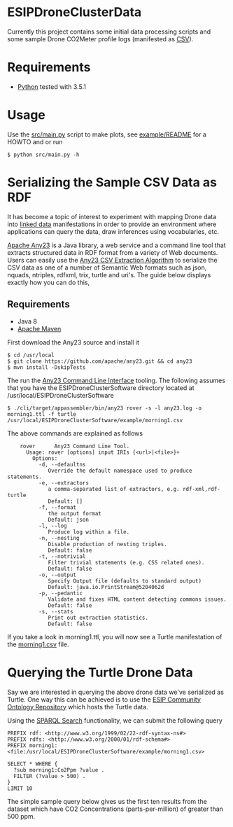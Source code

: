 # ESIPDroneClusterData

Currently this project contains some initial data processing scripts and some sample Drone 
CO2Meter profile logs (manifested as [CSV](https://en.wikipedia.org/wiki/Comma-separated_values)).

# Requirements

 * [Python](https://www.python.org/) tested with 3.5.1

# Usage 
Use the [src/main.py](https://github.com/ESIPFed/ESIPDroneClusterSoftware/blob/master/src/main.py) 
script to make plots, see 
[example/README](https://github.com/ESIPFed/ESIPDroneClusterSoftware/blob/master/example/README.md) 
for a HOWTO and or run 
```
$ python src/main.py -h
```

# Serializing the Sample CSV Data as RDF

It has become a topic of interest to experiment with mapping Drone data into 
[linked data](https://www.w3.org/standards/semanticweb/data)
manifestations in order to provide an environment where applications can query 
the data, draw inferences using vocabularies, etc.

[Apache Any23](http://any23.apache.org) is a Java library, a web service and a 
command line tool that extracts structured data in RDF format from a variety of Web documents.
Users can easily use the [Any23 CSV Extraction Algorithm](http://any23.apache.org/dev-csv-extractor.html)
to serialize the CSV data as one of a number of Semantic Web formats such as json, nquads, ntriples, 
rdfxml, trix, turtle and uri's. The guide below displays exactly how you can do this,

## Requirements
 * Java 8
 * [Apache Maven](http://maven.apache.org)

First download the Any23 source and install it
```
$ cd /usr/local
$ git clone https://github.com/apache/any23.git && cd any23
$ mvn install -DskipTests
```
The run the [Any23 Command Line Interface](http://any23.apache.org/getting-started.html#Use_the_Apache_Any23_CLI) 
tooling. The following assumes that you have the ESIPDroneClusterSoftware directory located at 
/usr/local/ESIPDroneClusterSoftware

```
$ ./cli/target/appassembler/bin/any23 rover -s -l any23.log -o morning1.ttl -f turtle /usr/local/ESIPDroneClusterSoftware/example/morning1.csv
```
The above commands are explained as follows
```
    rover      Any23 Command Line Tool.
      Usage: rover [options] input IRIs {<url>|<file>}+
        Options:
          -d, --defaultns
             Override the default namespace used to produce statements.
          -e, --extractors
             a comma-separated list of extractors, e.g. rdf-xml,rdf-turtle
             Default: []
          -f, --format
             the output format
             Default: json
          -l, --log
             Produce log within a file.
          -n, --nesting
             Disable production of nesting triples.
             Default: false
          -t, --notrivial
             Filter trivial statements (e.g. CSS related ones).
             Default: false
          -o, --output
             Specify Output file (defaults to standard output)
             Default: java.io.PrintStream@5204062d
          -p, --pedantic
             Validate and fixes HTML content detecting commons issues.
             Default: false
          -s, --stats
             Print out extraction statistics.
             Default: false
```
If you take a look in morning1.ttl, you will now see a Turtle manifestation of the 
[morning1.csv](https://github.com/ESIPFed/ESIPDroneClusterSoftware/blob/master/example/morning1.csv) 
file.

# Querying the Turtle Drone Data

Say we are interested in querying the above drone data we've serialized as Turtle. One way this can be 
achieved is to use the [ESIP Community Ontology Repository](http://cor.esipfed.org/ont/~lmcgibbn/morning1v2)
which hosts the Turtle data.

Using the [SPARQL Search](http://cor.esipfed.org/ont/sparql) functionality, we can submit the following query
```
PREFIX rdf: <http://www.w3.org/1999/02/22-rdf-syntax-ns#>
PREFIX rdfs: <http://www.w3.org/2000/01/rdf-schema#>
PREFIX morning1: <file:/usr/local/ESIPDroneClusterSoftware/example/morning1.csv>

SELECT * WHERE {
  ?sub morning1:Co2Ppm ?value .
  FILTER (?value > 500) .
}
LIMIT 10
```
The simple sample query below gives us the first ten results from the dataset which have CO2 
Concentrations (parts-per-million) of greater than 500 ppm.
